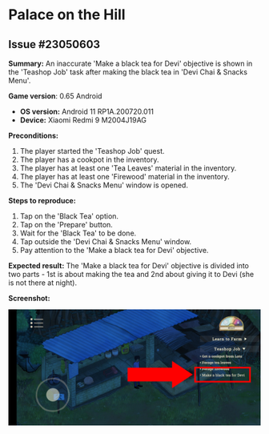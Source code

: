 # Palace on the Hill

## Issue #23050603

**Summary:** An inaccurate 'Make a black tea for Devi' objective is shown in the 'Teashop Job' task after making the black tea in 'Devi Chai & Snacks Menu'.

**Game version**: 0.65 Android

- **OS version:** Android 11 RP1A.200720.011
- **Device:** Xiaomi Redmi 9 M2004J19AG

**Preconditions:**

1. The player started the 'Teashop Job' quest.
2. The player has a cookpot in the inventory.
3. The player has at least one 'Tea Leaves' material in the inventory.
4. The player has at least one 'Firewood' material in the inventory.
5. The 'Devi Chai & Snacks Menu' window is opened.

**Steps to reproduce:**

1. Tap on the 'Black Tea' option.
2. Tap on the 'Prepare' button.
3. Wait for the 'Black Tea' to be done.
4. Tap outside the 'Devi Chai & Snacks Menu' window.
5. Pay attention to the 'Make a black tea for Devi' objective.

**Expected result:** The 'Make a black tea for Devi' objective is divided into two parts - 1st is about making the tea and 2nd about giving it to Devi (she is not there at night).

**Screenshot:**

![23050603](23050603.jpg)
